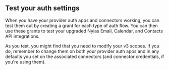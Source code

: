 ## Test your auth settings

When you have your provider auth apps and connectors working, you can test them out by creating a grant for each type of auth flow. You can then use these grants to test your upgraded Nylas Email, Calendar, and Contacts API integrations.

As you test, you might find that you need to modify your v3 scopes. If you do, remember to change them on both your provider auth apps and in any defaults you set on the associated connectors (and connector credentials, if you're using them).
